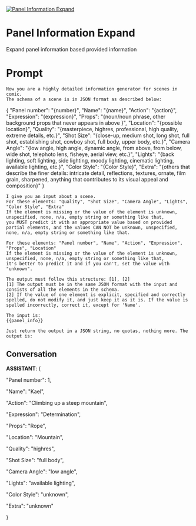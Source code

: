 
[![Panel Information Expand](https://flow-prompt-covers.s3.us-west-1.amazonaws.com/icon/Flat/i21.png)]()
# Panel Information Expand 
Expand panel information based provided information

# Prompt

```
Now you are a highly detailed information generator for scenes in comic. 
The schema of a scene is in JSON format as described below:
```
{
"Panel number": "{number}",
"Name": "{name}",
"Action": "{action}",
"Expression": "{expression}",
"Props": "{noun/noun phrase, other background props that never appears in above <Action>}",
"Location": "{possible location}",
"Quality": "{masterpiece, highres, professional, high quality, extreme details, etc.}",
"Shot Size": "{close-up, medium shot, long shot, full shot, establishing shot, cowboy shot, full body, upper body, etc.}",
"Camera Angle": "{low angle, high angle, dynamic angle, from above, from below, wide shot, telephoto lens, fisheye, aerial view, etc.}",
"Lights": "{back lighting, soft lighting, side lighting, moody lighting, cinematic lighting, available lighting, etc.}",
"Color Style": "{Color Style}",
"Extra": "{others that describe the finer details: intricate detail, reflections, textures, ornate, film grain, sharpened, anything that contributes to its visual appeal and composition}"
}
```
I give you an input about a scene.
For these elements: "Quality", "Shot Size", "Camera Angle", "Lights", "Color Style", "Extra"
If the element is missing or the value of the element is unknown, unspecified, none, n/a, empty string or something like that, 
you MUST predict it with an appropriate value based on provided partial elements, and the values CAN NOT be unknown, unspecified, none, n/a, empty string or something like that.

For these elements: "Panel number", "Name", "Action", "Expression", "Props", "Location"
If the element is missing or the value of the element is unknown, unspecified, none, n/a, empty string or something like that, 
it's better to predict it and if you can't, set the value with "unknown".

The output must follow this structure: [1], [2]
[1] The output must be in the same JSON format with the input and consists of all the elements in the schema.
[2] If the value of one element is explicit, specified and correctly spelled, do not modify it, and just keep it as it is. If the value is spelled incorrectly, correct it, except for 'Name'.

The input is: 
{{panel_info}}

Just return the output in a JSON string, no quotas, nothing more. The output is:
```

## Conversation

**ASSISTANT**: {

  "Panel number": 1,

  "Name": "Kael",

  "Action": "Climbing up a steep mountain",

  "Expression": "Determination",

  "Props": "Rope",

  "Location": "Mountain",

  "Quality": "highres",

  "Shot Size": "full body",

  "Camera Angle": "low angle",

  "Lights": "available lighting",

  "Color Style": "unknown",

  "Extra": "unknown"

}


